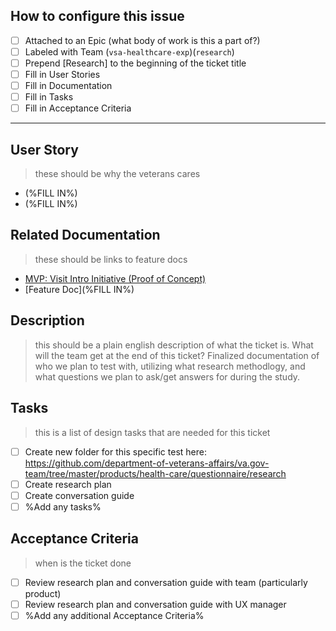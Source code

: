 ## How to configure this issue
- [ ] Attached to an Epic (what body of work is this a part of?)
- [ ] Labeled with Team (`vsa-healthcare-exp`)(`research`)
- [ ] Prepend [Research] to the beginning of the ticket title
- [ ] Fill in User Stories
- [ ] Fill in Documentation 
- [ ] Fill in Tasks
- [ ] Fill in Acceptance Criteria 
---

## User Story
> these should be why the veterans cares
- (%FILL IN%) 
- (%FILL IN%)

## Related Documentation
> these should be links to feature docs
 - [MVP: Visit Intro Initiative (Proof of Concept)](https://github.com/department-of-veterans-affairs/va.gov-team/blob/master/products/health-care/questionnaire/product/initiatives/visit-intro.md)
 - [Feature Doc](%FILL IN%)


## Description
> this should be a plain english description of what the ticket is. What will the team get at the end of this ticket? Finalized documentation of who we plan to test with, utilizing what research methodlogy, and what questions we plan to ask/get answers for during the study.

## Tasks
> this is a list of design tasks that are needed for this ticket 
- [ ] Create new folder for this specific test here: https://github.com/department-of-veterans-affairs/va.gov-team/tree/master/products/health-care/questionnaire/research
- [ ] Create research plan
- [ ] Create conversation guide 
- [ ] %Add any tasks%

## Acceptance Criteria
> when is the ticket done 
- [ ] Review research plan and conversation guide with team (particularly product)
- [ ] Review research plan and conversation guide with UX manager
- [ ] %Add any additional Acceptance Criteria%
